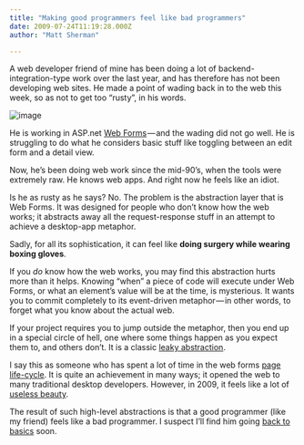 ```yaml
---
title: "Making good programmers feel like bad programmers"
date: 2009-07-24T11:19:28.000Z
author: "Matt Sherman"

---
```


A web developer friend of mine has been doing a lot of backend-integration-type work over the last year, and has therefore has not been developing web sites. He made a point of wading back in to the web this week, so as not to get too “rusty”, in his words.


![image](http://ecx.images-amazon.com/images/I/5115SW8FP3L._SL500_AA280_.jpg)



He is working in ASP.net [Web Forms](http://www.west-wind.com/WebLog/posts/198731.aspx) — and the wading did not go well. He is struggling to do what he considers basic stuff like toggling between an edit form and a detail view.

Now, he’s been doing web work since the mid-90’s, when the tools were extremely raw. He knows web apps. And right now he feels like an idiot.

Is he as rusty as he says? No. The problem is the abstraction layer that is Web Forms. It was designed for people who don’t know how the web works; it abstracts away all the request-response stuff in an attempt to achieve a desktop-app metaphor.

Sadly, for all its sophistication, it can feel like **doing surgery while wearing boxing gloves**.

If you _do_ know how the web works, you may find this abstraction hurts more than it helps. Knowing “when” a piece of code will execute under Web Forms, or what an element’s value will be at the time, is mysterious. It wants you to commit completely to its event-driven metaphor — in other words, to forget what you know about the actual web.

If your project requires you to jump outside the metaphor, then you end up in a special circle of hell, one where some things happen as you expect them to, and others don’t. It is a classic [leaky abstraction](http://www.joelonsoftware.com/articles/LeakyAbstractions.html).

I say this as someone who has spent a lot of time in the web forms [page life-cycle](http://msdn.microsoft.com/en-us/library/ms178472.aspx). It is quite an achievement in many ways; it opened the web to many traditional desktop developers. However, in 2009, it feels like a lot of [useless beauty](/blog/post/Use-case-the-metric-system-or-all-that-useless-beauty.aspx).

The result of such high-level abstractions is that a good programmer (like my friend) feels like a bad programmer. I suspect I’ll find him going [back to basics](http://www.asp.net/mvc/) soon.
